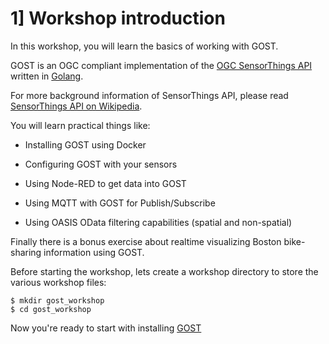 # 1] Workshop introduction

In this workshop, you will learn the basics of working with GOST.

GOST is an OGC compliant implementation of the <a href= "http://docs.opengeospatial.org/is/15-078r6/15-078r6.html">OGC SensorThings API</a> written in <a href="https://golang.org/">Golang</a>.

For more background information of SensorThings API, please read <a href="https://en.wikipedia.org/wiki/SensorThings_API">SensorThings API on Wikipedia</a>. 

You will learn practical things like:

- Installing GOST using Docker

- Configuring GOST with your sensors

- Using Node-RED to get data into GOST

- Using MQTT with GOST for Publish/Subscribe

- Using OASIS OData filtering capabilities (spatial and non-spatial)

Finally there is a bonus exercise about realtime visualizing Boston bike-sharing information using GOST.

Before starting the workshop, lets create a workshop directory to store the various workshop files:

```
$ mkdir gost_workshop
$ cd gost_workshop
```

Now you're ready to start with installing <a href="2_installation.md">GOST</a>
